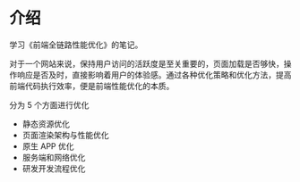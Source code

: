 # 介绍

学习《前端全链路性能优化》的笔记。

对于一个网站来说，保持用户访问的活跃度是至关重要的，页面加载是否够快，操作响应是否及时，直接影响着用户的体验感。通过各种优化策略和优化方法，提高前端代码执行效率，便是前端性能优化的本质。

分为 5 个方面进行优化

- 静态资源优化
- 页面渲染架构与性能优化
- 原生 APP 优化
- 服务端和网络优化
- 研发开发流程优化
